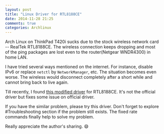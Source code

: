 ```yaml
---
layout: post
title: "Linux Driver for RTL8188CE"
date: 2014-11-28 21:25
comments: true
categories: Archlinux
---
```


Arch Linux on ThinkPad T420i sucks due to the stock wireless network card -- RealTek RTL8188CE. The wireless connection keeps dropping and most of the ping packages are lost even to the router(Netgear WNDR4300) in home LAN.

<!--more-->

I have tried several ways mentioned on the internet. For instance, disable IPv6 or replace `netctl` by `NetworkManager`, etc. The situation becomes even worse. The wireless would disconnect completely after a short while and cannot bring back to live again.

Till recently, I found [this modified driver](https://github.com/FreedomBen/rtl8188ce-linux-driver) for RTL8188CE. It's not the official driver but fixes some issue on official driver.

If you have the similar problem, please try this driver. Don't forget to explore #Troubleshooting section if the problem still exists. The fixed rate commands finally help to solve my problem.

Really appreciate the author's sharing. :smile:
